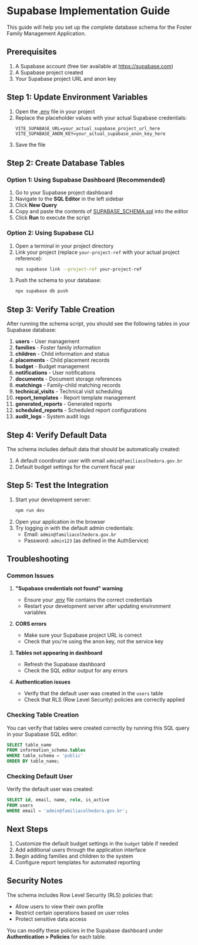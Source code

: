 # Supabase Implementation Guide

This guide will help you set up the complete database schema for the Foster Family Management Application.

## Prerequisites

1. A Supabase account (free tier available at https://supabase.com)
2. A Supabase project created
3. Your Supabase project URL and anon key

## Step 1: Update Environment Variables

1. Open the [.env](file:///c:/Users/grego/OneDrive/%C3%81rea%20de%20Trabalho/Familia%20Acolhedora/.env) file in your project
2. Replace the placeholder values with your actual Supabase credentials:
   ```
   VITE_SUPABASE_URL=your_actual_supabase_project_url_here
   VITE_SUPABASE_ANON_KEY=your_actual_supabase_anon_key_here
   ```
3. Save the file

## Step 2: Create Database Tables

### Option 1: Using Supabase Dashboard (Recommended)

1. Go to your Supabase project dashboard
2. Navigate to the **SQL Editor** in the left sidebar
3. Click **New Query**
4. Copy and paste the contents of [SUPABASE_SCHEMA.sql](file:///c:/Users/grego/OneDrive/%C3%81rea%20de%20Trabalho/Familia%20Acolhedora/SUPABASE_SCHEMA.sql) into the editor
5. Click **Run** to execute the script

### Option 2: Using Supabase CLI

1. Open a terminal in your project directory
2. Link your project (replace `your-project-ref` with your actual project reference):
   ```bash
   npx supabase link --project-ref your-project-ref
   ```
3. Push the schema to your database:
   ```bash
   npx supabase db push
   ```

## Step 3: Verify Table Creation

After running the schema script, you should see the following tables in your Supabase database:

1. **users** - User management
2. **families** - Foster family information
3. **children** - Child information and status
4. **placements** - Child placement records
5. **budget** - Budget management
6. **notifications** - User notifications
7. **documents** - Document storage references
8. **matchings** - Family-child matching records
9. **technical_visits** - Technical visit scheduling
10. **report_templates** - Report template management
11. **generated_reports** - Generated reports
12. **scheduled_reports** - Scheduled report configurations
13. **audit_logs** - System audit logs

## Step 4: Verify Default Data

The schema includes default data that should be automatically created:

1. A default coordinator user with email `admin@familiacolhedora.gov.br`
2. Default budget settings for the current fiscal year

## Step 5: Test the Integration

1. Start your development server:
   ```bash
   npm run dev
   ```
2. Open your application in the browser
3. Try logging in with the default admin credentials:
   - Email: `admin@familiacolhedora.gov.br`
   - Password: `admin123` (as defined in the AuthService)

## Troubleshooting

### Common Issues

1. **"Supabase credentials not found" warning**
   - Ensure your [.env](file:///c:/Users/grego/OneDrive/%C3%81rea%20de%20Trabalho/Familia%20Acolhedora/.env) file contains the correct credentials
   - Restart your development server after updating environment variables

2. **CORS errors**
   - Make sure your Supabase project URL is correct
   - Check that you're using the anon key, not the service key

3. **Tables not appearing in dashboard**
   - Refresh the Supabase dashboard
   - Check the SQL editor output for any errors

4. **Authentication issues**
   - Verify that the default user was created in the `users` table
   - Check that RLS (Row Level Security) policies are correctly applied

### Checking Table Creation

You can verify that tables were created correctly by running this SQL query in your Supabase SQL editor:

```sql
SELECT table_name 
FROM information_schema.tables 
WHERE table_schema = 'public' 
ORDER BY table_name;
```

### Checking Default User

Verify the default user was created:

```sql
SELECT id, email, name, role, is_active 
FROM users 
WHERE email = 'admin@familiacolhedora.gov.br';
```

## Next Steps

1. Customize the default budget settings in the `budget` table if needed
2. Add additional users through the application interface
3. Begin adding families and children to the system
4. Configure report templates for automated reporting

## Security Notes

The schema includes Row Level Security (RLS) policies that:
- Allow users to view their own profile
- Restrict certain operations based on user roles
- Protect sensitive data access

You can modify these policies in the Supabase dashboard under **Authentication > Policies** for each table.